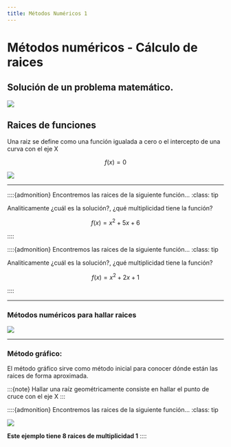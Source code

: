 ```yaml
---
title: Métodos Numéricos 1
---
```

# Métodos numéricos - Cálculo de raices


## Solución de un problema matemático.

<img src="../../_static/images/problema_matematico.png" />

## Raices de funciones

Una raiz se define como una función igualada a cero o el intercepto de una curva con el eje X

$$
  f(x) = 0
$$

<img src="https://www.dynamics.unam.edu/Preparatoria8/polinomi/fig4.gif" />

---

::::{admonition} Encontremos las raices de la siguiente función...
:class: tip

Analiticamente ¿cuál es la solución?, ¿qué multiplicidad tiene la función?

$$
  f(x) = x^2 + 5x + 6
$$

::::

::::{admonition} Encontremos las raices de la siguiente función...
:class: tip

Analiticamente ¿cuál es la solución?, ¿qué multiplicidad tiene la función?

$$
  f(x) = x^2 + 2x + 1
$$

::::

---


### Métodos numéricos para hallar raices

<img src="../../_static/images/metodosderaices.png" />

---

### Método gráfico:

El método gráfico sirve como método inicial para conocer dónde están las raices de forma aproximada. 

:::{note}
Hallar una raíz geométricamente consiste en hallar el punto de cruce con el eje X
:::

::::{admonition} Encontremos las raices de la siguiente función...
:class: tip


<img src="https://www.fisicapractica.com/imagenes/oscilaciones/grafico-amplitud-oscilador-amortiguado.png"/>

**Este ejemplo tiene 8 raices de multiplicidad 1**
::::